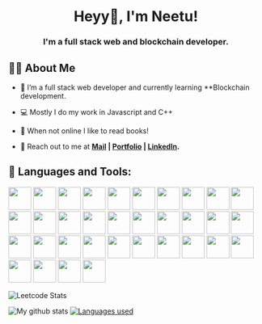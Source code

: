 ### <h1 align='center'>Heyy👋, I'm Neetu!</h1>

<h3 align="center">I'm a full stack web and blockchain developer.</h3>

## 🙋‍♂️ About Me


- 🌱 I’m a full stack web developer and currently learning **Blockchain development.

- 💻 Mostly I do my work in Javascript and C++

- 👯 When not online I like to read books!
 
- 🧑 Reach out to me at **[Mail](chaudharyneetu749@gmail.com) | [Portfolio](https://neetu-749.github.io/portfolio/) | [LinkedIn](https://www.linkedin.com/in/neetu-kumari-169349206/).**

## 🚀 Languages and Tools:

<p align="left"> 
<img src="https://img.icons8.com/color/96/000000/c-programming.png" width=45 height=45></img>
<img src="https://img.icons8.com/color/96/000000/c-plus-plus-logo.png" width=45 height=45></img> 
<img src="https://img.icons8.com/color/96/000000/html-5.png" width=45 height=45></img>
<img src="https://img.icons8.com/color/96/000000/css3.png" width=45 height=45></img>  
<img src="https://img.icons8.com/plasticine/100/000000/bash.png" width=45 height=45></img> 
<img src="https://img.icons8.com/color/96/000000/mongodb.png" width=45 height=45></img>
<img src="https://img.icons8.com/plasticine/100/000000/react.png" width=45 height=45></img>  
<img src="https://upload.wikimedia.org/wikipedia/commons/thumb/d/d5/Tailwind_CSS_Logo.svg/2048px-Tailwind_CSS_Logo.svg.png" width=45 height=45></img> 
<img src="https://img.icons8.com/color/96/000000/bootstrap.png" width=45 height=45></img> 
<img src="https://img.icons8.com/color/96/000000/javascript.png" width=45 height=45></img> 
<img src="https://img.icons8.com/color/96/000000/typescript.png" width=45 height=45></img>
<img src="https://i0.wp.com/cryptologos.cc/logos/ethereum-classic-etc-logo.png" width=45 height=45></img>
<img src="https://th.bing.com/th/id/OIP.DoLrb9TggGLr4fmTyxI3SgHaHa?w=185&h=185&c=7&r=0&o=5&dpr=1.3&pid=1.7" width=45 height=45></img>
<img src="https://th.bing.com/th/id/OIP.3Kxqv2h_xYIirjdADvBB4AHaHa?pid=ImgDet&rs=1" width=45 height=45></img>
<img src="https://moonbeam.network/wp-content/uploads/2020/12/truffle-500.png" width=45 height=45></img>
<img src="https://th.bing.com/th/id/OIP.Yf1Zol6GTLI2E5SzS_WJIwHaFS?pid=ImgDet&rs=1" width=45 height=45></img>  
<img src="https://img.icons8.com/color/96/000000/nodejs.png" width=45 height=45></img> 
<img src="https://img.icons8.com/color/96/000000/firebase.png" width=45 height=45></img> 
<img src="https://img.icons8.com/color/96/000000/mysql-logo.png" width=45 height=45></img>
<img src="https://img.icons8.com/color/96/000000/postgreesql.png" width=45 height=45></img>
<img src="https://cdn.worldvectorlogo.com/logos/fastapi.svg" width=45 height=45></img> 
<img src="https://img.icons8.com/color/96/000000/kubernetes.png" width=45 height=45></img>
<img src="https://img.icons8.com/color/96/000000/jenkins.png" width=45 height=45></img>
<img src="https://img.icons8.com/color/96/000000/google-cloud.png" width=45 height=45></img>
<img src="https://img.icons8.com/color/96/000000/heroku.png" width=45 height=45></img> 
<img src="https://www.vectorlogo.zone/logos/netlify/netlify-icon.svg" width=45 height=45></img>    
<img src="https://img.icons8.com/color/96/000000/git.png" width=45 height=45></img> 
<img src="https://img.icons8.com/material-outlined/96/ffffff/github.png" width=45 height=45></img>
<img src="https://img.icons8.com/color/96/000000/linux--v1.png" width=45 height=45></img>
<img src="https://www.vectorlogo.zone/logos/getpostman/getpostman-icon.svg" width=45 height=45></img>   
<img src="https://img.icons8.com/color/96/000000/ubuntu--v1.png" width=45 height=45></img>  
<img src="https://img.icons8.com/doodle/96/000000/canva.png" width=45 height=45></img>  
<img src="https://img.icons8.com/color/96/000000/markdown.png" width=45 height=45></img> 
<img src="https://avatars.githubusercontent.com/u/44036562?s=280&v=4" width=45 height=45></img>
  
 ![Leetcode Stats](https://leetcode.card.workers.dev/?username=bestie&theme=unicorn)
 
 ![My github stats](https://github-readme-stats.vercel.app/api?username=neetu-749&show_icons=true&theme=highcontrast)
 <a href="https://github.com/neetu-749/github-readme-stats"><img alt="Languages used" src="https://github-readme-stats.vercel.app/api/top-langs/?username=neetu-749&langs_count=8&count_private=true&layout=compact&theme=react&hide_border=true&bg_color=0D1117" /></a>
